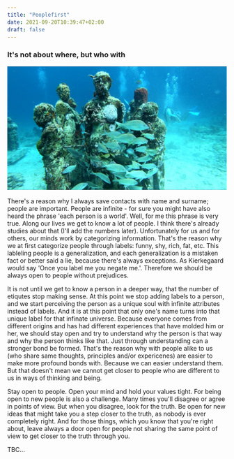 ```yaml
---
title: "Peoplefirst"
date: 2021-09-20T10:39:47+02:00
draft: false
---
```


### It's not about where, but who with

![cold run](/pics/people.jpg)

There's a reason why I always save contacts with name and surname; people are important.
People are infinite - for sure you might have also heard the phrase 'each person is a world'. Well, for me this phrase is very true. 
Along our lives we get to know a lot of people. I think there's already studies about that (I'll add the numbers later). Unfortunately for us and for others, our minds work by categorizing information. That's the reason why we at first categorize people through labels: funny, shy, rich, fat, etc. This lableling people is a generalization, and each generalization is a mistaken fact or better said a lie, because there's always exceptions. As Kierkegaard would say 'Once you label me you negate me.'. Therefore we should be always open to people without prejudices. 

It is not until we get to know a person in a deeper way, that the number of etiqutes stop making sense. At this point we stop adding labels to a person, and we start perceiving the person as a unique soul with infinite attributes instead of labels. And it is at this point that only one's name turns into that unique label for that infinate universe.
Because everyone comes from different origins and has had different experiences that have molded him or her, we should stay open and try to understand why the person is that way and why the person thinks like that. Just through understanding can a stronger bond be formed. That's the reason why with people alike to us (who share same thoughts, principles and/or expericenes) are easier to make more profound bonds with. Because we can easier understand them. But that doesn't mean we cannot get closer to people who are different to us in ways of thinking and being.

Stay open to people. Open your mind and hold your values tight. For being open to new people is also a challenge. Many times you'll disagree or agree in points of view. But when you disagree, look for the truth. Be open for new ideas that might take you a step closer to the truth, as nobody is ever completely right. And for those things, which you know that you're right about, leave always a door open for people not sharing the same point of view to get closer to the truth through you.

TBC...